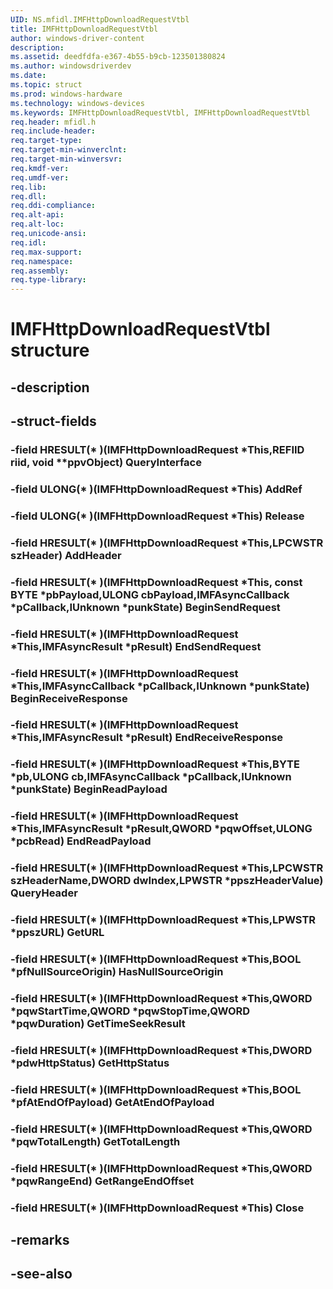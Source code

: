```yaml
---
UID: NS.mfidl.IMFHttpDownloadRequestVtbl
title: IMFHttpDownloadRequestVtbl
author: windows-driver-content
description: 
ms.assetid: deedfdfa-e367-4b55-b9cb-123501380824
ms.author: windowsdriverdev
ms.date: 
ms.topic: struct
ms.prod: windows-hardware
ms.technology: windows-devices
ms.keywords: IMFHttpDownloadRequestVtbl, IMFHttpDownloadRequestVtbl
req.header: mfidl.h
req.include-header:
req.target-type:
req.target-min-winverclnt:
req.target-min-winversvr:
req.kmdf-ver:
req.umdf-ver:
req.lib:
req.dll:
req.ddi-compliance:
req.alt-api:
req.alt-loc:
req.unicode-ansi:
req.idl:
req.max-support:
req.namespace:
req.assembly:
req.type-library:
---
```


# IMFHttpDownloadRequestVtbl structure

## -description



## -struct-fields

### -field HRESULT(* )(IMFHttpDownloadRequest *This,REFIID riid, void **ppvObject) QueryInterface			
 	
### -field ULONG(* )(IMFHttpDownloadRequest *This) AddRef			
 	
### -field ULONG(* )(IMFHttpDownloadRequest *This) Release			
 	
### -field HRESULT(* )(IMFHttpDownloadRequest *This,LPCWSTR szHeader) AddHeader			
 	
### -field HRESULT(* )(IMFHttpDownloadRequest *This, const BYTE *pbPayload,ULONG cbPayload,IMFAsyncCallback *pCallback,IUnknown *punkState) BeginSendRequest			
 	
### -field HRESULT(* )(IMFHttpDownloadRequest *This,IMFAsyncResult *pResult) EndSendRequest			
 	
### -field HRESULT(* )(IMFHttpDownloadRequest *This,IMFAsyncCallback *pCallback,IUnknown *punkState) BeginReceiveResponse			
 	
### -field HRESULT(* )(IMFHttpDownloadRequest *This,IMFAsyncResult *pResult) EndReceiveResponse			
 	
### -field HRESULT(* )(IMFHttpDownloadRequest *This,BYTE *pb,ULONG cb,IMFAsyncCallback *pCallback,IUnknown *punkState) BeginReadPayload			
 	
### -field HRESULT(* )(IMFHttpDownloadRequest *This,IMFAsyncResult *pResult,QWORD *pqwOffset,ULONG *pcbRead) EndReadPayload			
 	
### -field HRESULT(* )(IMFHttpDownloadRequest *This,LPCWSTR szHeaderName,DWORD dwIndex,LPWSTR *ppszHeaderValue) QueryHeader			
 	
### -field HRESULT(* )(IMFHttpDownloadRequest *This,LPWSTR *ppszURL) GetURL			
 	
### -field HRESULT(* )(IMFHttpDownloadRequest *This,BOOL *pfNullSourceOrigin) HasNullSourceOrigin			
 	
### -field HRESULT(* )(IMFHttpDownloadRequest *This,QWORD *pqwStartTime,QWORD *pqwStopTime,QWORD *pqwDuration) GetTimeSeekResult			
 	
### -field HRESULT(* )(IMFHttpDownloadRequest *This,DWORD *pdwHttpStatus) GetHttpStatus			
 	
### -field HRESULT(* )(IMFHttpDownloadRequest *This,BOOL *pfAtEndOfPayload) GetAtEndOfPayload			
 	
### -field HRESULT(* )(IMFHttpDownloadRequest *This,QWORD *pqwTotalLength) GetTotalLength			
 	
### -field HRESULT(* )(IMFHttpDownloadRequest *This,QWORD *pqwRangeEnd) GetRangeEndOffset			
 	
### -field HRESULT(* )(IMFHttpDownloadRequest *This) Close			
 	
## -remarks

## -see-also